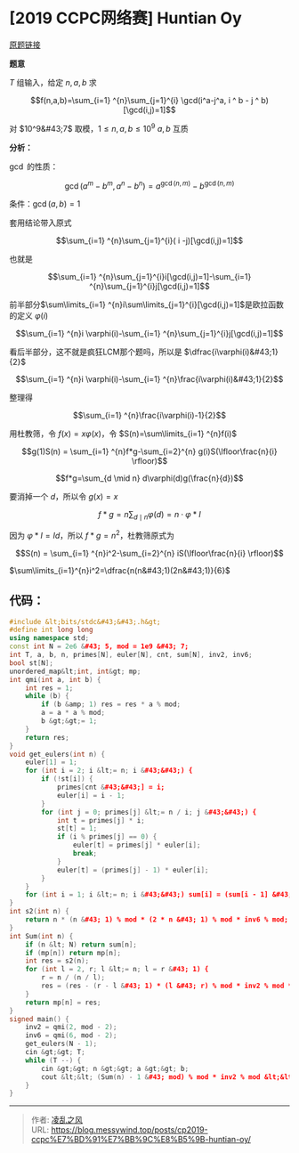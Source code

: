 # [2019 CCPC网络赛] Huntian Oy


[原题链接](http://acm.hdu.edu.cn/showproblem.php?pid=6706)

**题意**

$T$ 组输入，给定 $n,a,b$  求

$$f(n,a,b)=\sum_{i=1} ^{n}\sum_{j=1}^{i} \gcd(i^a-j^a, i ^ b - j ^ b)[\gcd(i,j)=1]$$

对 $10^9&#43;7$ 取模，$1 \le n,a,b \le10^9$ $a,b$ 互质

**分析：**

$\gcd$ 的性质：

$$\gcd(a ^ m - b ^ m, a ^ n - b ^ n)=a^{\gcd(n,m)}-b^{\gcd(n,m)}$$

条件：$\gcd(a,b)=1$

套用结论带入原式

$$\sum_{i=1} ^{n}\sum_{j=1}^{i}( i -j)[\gcd(i,j)=1]$$

也就是

$$\sum_{i=1} ^{n}\sum_{j=1}^{i}i[\gcd(i,j)=1]-\sum_{i=1} ^{n}\sum_{j=1}^{i}j[\gcd(i,j)=1]$$

前半部分$\sum\limits_{i=1} ^{n}i\sum\limits_{j=1}^{i}[\gcd(i,j)=1]$是欧拉函数的定义 $\varphi(i)$

$$\sum_{i=1} ^{n}i \varphi(i)-\sum_{i=1} ^{n}\sum_{j=1}^{i}j[\gcd(i,j)=1]$$

看后半部分，这不就是疯狂LCM那个题吗，所以是 $\dfrac{i\varphi(i)&#43;1}{2}$

$$\sum_{i=1} ^{n}i \varphi(i)-\sum_{i=1} ^{n}\frac{i\varphi(i)&#43;1}{2}$$

整理得

$$\sum_{i=1} ^{n}\frac{i\varphi(i)-1}{2}$$

用杜教筛，令 $f(x)=x\varphi(x)$，令 $S(n)=\sum\limits_{i=1} ^{n}f(i)$

$$g(1)S(n) = \sum_{i=1} ^{n}f*g-\sum_{i=2}^{n} g(i)S(\lfloor\frac{n}{i} \rfloor)$$

$$f*g=\sum_{d \mid n} d\varphi(d)g(\frac{n}{d})$$

要消掉一个 $d$，所以令 $g(x)=x$

$$f*g=n\sum_{d \mid n} \varphi(d)=n \cdot \varphi * I$$

因为 $\varphi*I=Id$，所以 $f * g=n^2$，杜教筛原式为

$$S(n) = \sum_{i=1} ^{n}i^2-\sum_{i=2}^{n} iS(\lfloor\frac{n}{i} \rfloor)$$

$\sum\limits_{i=1}^{n}i^2=\dfrac{n(n&#43;1)(2n&#43;1)}{6}$

## 代码：
```cpp
#include &lt;bits/stdc&#43;&#43;.h&gt;
#define int long long
using namespace std;
const int N = 2e6 &#43; 5, mod = 1e9 &#43; 7;
int T, a, b, n, primes[N], euler[N], cnt, sum[N], inv2, inv6;
bool st[N];
unordered_map&lt;int, int&gt; mp;
int qmi(int a, int b) {
    int res = 1;
    while (b) {
        if (b &amp; 1) res = res * a % mod;
        a = a * a % mod;
        b &gt;&gt;= 1;
    }
    return res;
}
void get_eulers(int n) {
    euler[1] = 1;
    for (int i = 2; i &lt;= n; i &#43;&#43;) {
        if (!st[i]) {
            primes[cnt &#43;&#43;] = i;
            euler[i] = i - 1;
        }
        for (int j = 0; primes[j] &lt;= n / i; j &#43;&#43;) {
            int t = primes[j] * i;
            st[t] = 1;
            if (i % primes[j] == 0) {
                euler[t] = primes[j] * euler[i];
                break;
            }
            euler[t] = (primes[j] - 1) * euler[i];
        }
    }
    for (int i = 1; i &lt;= n; i &#43;&#43;) sum[i] = (sum[i - 1] &#43; i * euler[i] % mod) % mod;
}
int s2(int n) {
    return n * (n &#43; 1) % mod * (2 * n &#43; 1) % mod * inv6 % mod;
}
int Sum(int n) {
    if (n &lt; N) return sum[n];
    if (mp[n]) return mp[n];
    int res = s2(n);
    for (int l = 2, r; l &lt;= n; l = r &#43; 1) {
        r = n / (n / l);
        res = (res - (r - l &#43; 1) * (l &#43; r) % mod * inv2 % mod * Sum(n / l) % mod &#43; mod) % mod;
    }
    return mp[n] = res;
}
signed main() {
    inv2 = qmi(2, mod - 2);
    inv6 = qmi(6, mod - 2);
    get_eulers(N - 1);
    cin &gt;&gt; T;
    while (T --) {
        cin &gt;&gt; n &gt;&gt; a &gt;&gt; b;
        cout &lt;&lt; (Sum(n) - 1 &#43; mod) % mod * inv2 % mod &lt;&lt; endl;
    }
}
```

---

> 作者: [凌乱之风](https://github.com/messywind)  
> URL: https://blog.messywind.top/posts/cp2019-ccpc%E7%BD%91%E7%BB%9C%E8%B5%9B-huntian-oy/  

